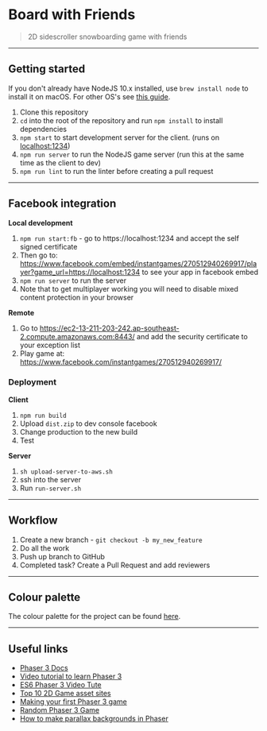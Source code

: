 # Board with Friends
> 2D sidescroller snowboarding game with friends

---

## Getting started
If you don't already have NodeJS 10.x installed, use `brew install node` to install it on macOS. For other OS's see [this guide](https://nodejs.org/en/download/package-manager/).

1. Clone this repository
2. `cd` into the root of the repository and run `npm install` to install dependencies
3. `npm start` to start development server for the client. (runs on [localhost:1234](http://localhost:1234/))
4. `npm run server` to run the NodeJS game server (run this at the same time as the client to dev)
5. `npm run lint` to run the linter before creating a pull request


---

## Facebook integration

__Local development__
1. `npm run start:fb` - go to https://localhost:1234 and accept the self signed certificate
2. Then go to: https://www.facebook.com/embed/instantgames/270512940269917/player?game_url=https://localhost:1234 to see your app in facebook embed
3. `npm run server` to run the server
4. Note that to get multiplayer working you will need to disable mixed content protection in your browser


__Remote__
1. Go to https://ec2-13-211-203-242.ap-southeast-2.compute.amazonaws.com:8443/ and add the security certificate to your exception list
2. Play game at: https://www.facebook.com/instantgames/270512940269917/


### Deployment
__Client__
1. `npm run build`
2. Upload `dist.zip` to dev console facebook
3. Change production to the new build
4. Test

__Server__
1. `sh upload-server-to-aws.sh`
2. ssh into the server
3. Run `run-server.sh`

---

## Workflow

1. Create a new branch - `git checkout -b my_new_feature`
2. Do all the work
3. Push up branch to GitHub
4. Completed task? Create a Pull Request and add reviewers

---

## Colour palette
The colour palette for the project can be found [here](http://colorpeek.com/#466e85,8fb2c4,d0dde4,ecefed,395123,6e8c52,d91b1e,540f0f,9b1417,fc9b2d,54ded8).

---

## Useful links
- [Phaser 3 Docs](https://photonstorm.github.io/phaser3-docs/index.html)
- [Video tutorial to learn Phaser 3](https://youtu.be/T9kOFSFvgKc?t=7m)
- [ES6 Phaser 3 Video Tute](https://www.youtube.com/watch?v=7cpZ5Y7THmo)
- [Top 10 2D Game asset sites](https://www.gamasutra.com/blogs/DavidYing/20151221/262323/Top_10_Best_2D_Game_Asset_sites.php)
- [Making your first Phaser 3 game](https://www.phaser.io/tutorials/making-your-first-phaser-3-game)
- [Random Phaser 3 Game](http://labs.phaser.io/edit.html?src=src\games\mass%20attack\updated.js)
- [How to make parallax backgrounds in Phaser](https://www.joshmorony.com/how-to-create-a-parallax-background-in-phaser/)

